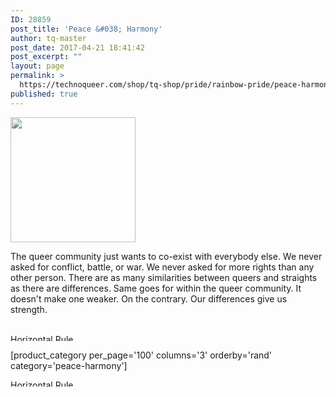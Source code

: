 ```yaml
---
ID: 28859
post_title: 'Peace &#038; Harmony'
author: tq-master
post_date: 2017-04-21 18:41:42
post_excerpt: ""
layout: page
permalink: >
  https://technoqueer.com/shop/tq-shop/pride/rainbow-pride/peace-harmony/
published: true
---
```

<img src="https://technoqueer.com/shop/wp-content/uploads/2017/04/btn-peace-harmony.png" alt="" width="200" height="200" class="alignleft size-full wp-image-28858" />
<p style="text-align: left;">The queer community just wants to co-exist with everybody else. We never asked for conflict, battle, or war. We never asked for more rights than any other person. There are as many similarities between queers and straights as there are differences. Same goes for within the queer community. It doesn't make one weaker. On the contrary. Our differences give us strength.</p>
<br clear="all">


<img class="aligncenter size-full wp-image-99" src="https://technoqueer.com/shop/wp-content/uploads/2017/03/Rainbow-HR.jpg" alt="Horizontal Rule" width="800" height="11" />


[product_category per_page='100' columns='3' orderby='rand' category='peace-harmony']

<img src="https://technoqueer.com/shop/wp-content/uploads/2017/03/Rainbow-HR.jpg" alt="Horizontal Rule" width="800" height="11" class="aligncenter size-full wp-image-99" />